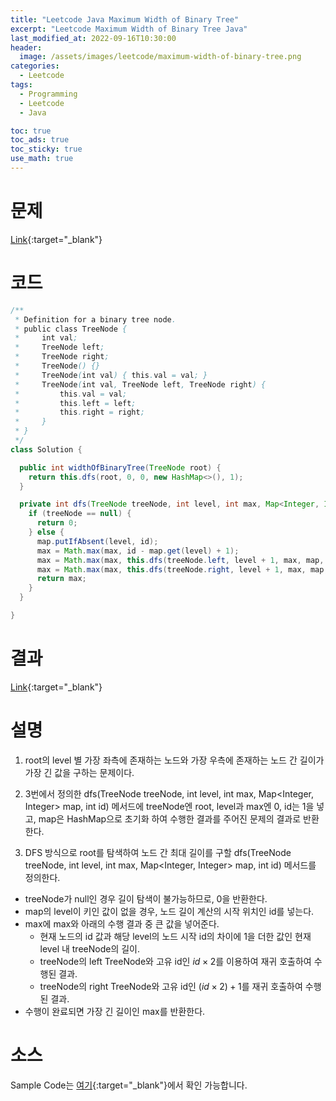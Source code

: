 ```yaml
---
title: "Leetcode Java Maximum Width of Binary Tree"
excerpt: "Leetcode Maximum Width of Binary Tree Java"
last_modified_at: 2022-09-16T10:30:00
header:
  image: /assets/images/leetcode/maximum-width-of-binary-tree.png
categories:
  - Leetcode
tags:
  - Programming
  - Leetcode
  - Java

toc: true
toc_ads: true
toc_sticky: true
use_math: true
---
```

# 문제
[Link](https://leetcode.com/problems/maximum-width-of-binary-tree){:target="_blank"}

# 코드
```java
/**
 * Definition for a binary tree node.
 * public class TreeNode {
 *     int val;
 *     TreeNode left;
 *     TreeNode right;
 *     TreeNode() {}
 *     TreeNode(int val) { this.val = val; }
 *     TreeNode(int val, TreeNode left, TreeNode right) {
 *         this.val = val;
 *         this.left = left;
 *         this.right = right;
 *     }
 * }
 */
class Solution {

  public int widthOfBinaryTree(TreeNode root) {
    return this.dfs(root, 0, 0, new HashMap<>(), 1);
  }

  private int dfs(TreeNode treeNode, int level, int max, Map<Integer, Integer> map, int id) {
    if (treeNode == null) {
      return 0;
    } else {
      map.putIfAbsent(level, id);
      max = Math.max(max, id - map.get(level) + 1);
      max = Math.max(max, this.dfs(treeNode.left, level + 1, max, map, 2 * id));
      max = Math.max(max, this.dfs(treeNode.right, level + 1, max, map, 2 * id + 1));
      return max;
    }
  }

}
```

# 결과
[Link](https://leetcode.com/submissions/detail/801658943/){:target="_blank"}

# 설명
1. root의 level 별 가장 좌측에 존재하는 노드와 가장 우측에 존재하는 노드 간 길이가 가장 긴 값을 구하는 문제이다.

2. 3번에서 정의한 dfs(TreeNode treeNode, int level, int max, Map<Integer, Integer> map, int id) 메서드에 treeNode엔 root, level과 max엔 0, id는 1을 넣고, map은 HashMap으로 초기화 하여 수행한 결과를 주어진 문제의 결과로 반환한다.

3. DFS 방식으로 root를 탐색하여 노드 간 최대 길이를 구할 dfs(TreeNode treeNode, int level, int max, Map<Integer, Integer> map, int id) 메서드를 정의한다.
- treeNode가 null인 경우 길이 탐색이 불가능하므로, 0을 반환한다.
- map의 level이 키인 값이 없을 경우, 노드 길이 계산의 시작 위치인 id를 넣는다.
- max에 max와 아래의 수행 결과 중 큰 값을 넣어준다.
  - 현재 노드의 id 값과 해당 level의 노드 시작 id의 차이에 1을 더한 값인 현재 level 내 treeNode의 길이.
  - treeNode의 left TreeNode와 고유 id인 $id \times 2$를 이용하여 재귀 호출하여 수행된 결과.
  - treeNode의 right TreeNode와 고유 id인 $(id \times 2) + 1$를 재귀 호출하여 수행된 결과.
- 수행이 완료되면 가장 긴 길이인 max를 반환한다.

# 소스
Sample Code는 [여기](https://github.com/GracefulSoul/leetcode/blob/master/src/main/java/gracefulsoul/problems/MaximumWidthOfBinaryTree.java){:target="_blank"}에서 확인 가능합니다.